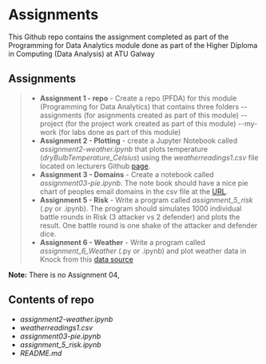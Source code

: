 # Assignments

This Github repo contains the assignment completed as part of the Programming for Data Analytics module done as part of the Higher Diploma in Computing (Data Analysis) at ATU Galway

## Assignments
> - **Assignment 1 - repo** - Create a repo (PFDA) for this module (Programming for Data Analytics) that contains three folders
    --assignments (for asignments created as part of this module)
    --project (for the project work created as part of this module)
    --my-work (for labs done as part of this module)
> - **Assignment 2 - Plotting** - create a Jupyter Notebook called *assignment2-weather.ipynb* that plots temperature (*dryBulbTemperature_Celsius*) using the *weatherreadings1.csv* file located on lecturers Github [page](https://github.com/andrewbeattycourseware/PFDA-courseware). 
> - **Assignment 3 - Domains** - Create a notebook called *assignment03-pie.ipynb*. The note book should have a nice pie chart of peoples email domains in the csv file at the [URL](https://drive.google.com/uc?id=1AWPf-pJodJKeHsARQK_RHiNsE8fjPCVK&export=download). 
> - **Assignment 5 - Risk** - Write a program called *assignment_5_risk* (.py or .ipynb). The program should simulates 1000 individual battle rounds in Risk (3 attacker vs 2 defender) and plots the result. One battle round is one shake of the attacker and defender dice.
> - **Assignment 6 - Weather** - Write a program called *assignment_6_Weather* (.py or .ipynb) and plot weather data in Knock from this [data source](https://cli.fusio.net/cli/climate_data/webdata/hly4935.csv)

**Note:** There is no Assignment 04, 


## Contents of repo
- *assignment2-weather.ipynb*
- *weatherreadings1.csv*
- *assignment03-pie.ipynb*
- *assignment_5_risk.ipynb*
- *README.md*

